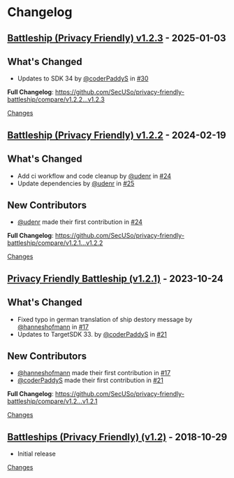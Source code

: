# Changelog

<a id="v1.2.3"></a>
## [Battleship (Privacy Friendly) v1.2.3](https://github.com/SecUSo/privacy-friendly-battleship/releases/tag/v1.2.3) - 2025-01-03

## What's Changed
* Updates to SDK 34 by [@coderPaddyS](https://github.com/coderPaddyS) in [#30](https://github.com/SecUSo/privacy-friendly-battleship/pull/30)


**Full Changelog**: https://github.com/SecUSo/privacy-friendly-battleship/compare/v1.2.2...v1.2.3

[Changes][v1.2.3]


<a id="v1.2.2"></a>
## [Battleship (Privacy Friendly) v1.2.2](https://github.com/SecUSo/privacy-friendly-battleship/releases/tag/v1.2.2) - 2024-02-19

## What's Changed
* Add ci workflow and code cleanup by [@udenr](https://github.com/udenr) in [#24](https://github.com/SecUSo/privacy-friendly-battleship/pull/24)
* Update dependencies by [@udenr](https://github.com/udenr) in [#25](https://github.com/SecUSo/privacy-friendly-battleship/pull/25)

## New Contributors
* [@udenr](https://github.com/udenr) made their first contribution in [#24](https://github.com/SecUSo/privacy-friendly-battleship/pull/24)

**Full Changelog**: https://github.com/SecUSo/privacy-friendly-battleship/compare/v1.2.1...v1.2.2

[Changes][v1.2.2]


<a id="v1.2.1"></a>
## [Privacy Friendly Battleship (v1.2.1)](https://github.com/SecUSo/privacy-friendly-battleship/releases/tag/v1.2.1) - 2023-10-24

## What's Changed
* Fixed typo in german translation of ship destory message by [@hanneshofmann](https://github.com/hanneshofmann) in [#17](https://github.com/SecUSo/privacy-friendly-battleship/pull/17)
* Updates to TargetSDK 33. by [@coderPaddyS](https://github.com/coderPaddyS) in [#21](https://github.com/SecUSo/privacy-friendly-battleship/pull/21)

## New Contributors
* [@hanneshofmann](https://github.com/hanneshofmann) made their first contribution in [#17](https://github.com/SecUSo/privacy-friendly-battleship/pull/17)
* [@coderPaddyS](https://github.com/coderPaddyS) made their first contribution in [#21](https://github.com/SecUSo/privacy-friendly-battleship/pull/21)

**Full Changelog**: https://github.com/SecUSo/privacy-friendly-battleship/compare/v1.2...v1.2.1

[Changes][v1.2.1]


<a id="v1.2"></a>
## [Battleships (Privacy Friendly) (v1.2)](https://github.com/SecUSo/privacy-friendly-battleship/releases/tag/v1.2) - 2018-10-29

- Initial release

[Changes][v1.2]


[v1.2.3]: https://github.com/SecUSo/privacy-friendly-battleship/compare/v1.2.2...v1.2.3
[v1.2.2]: https://github.com/SecUSo/privacy-friendly-battleship/compare/v1.2.1...v1.2.2
[v1.2.1]: https://github.com/SecUSo/privacy-friendly-battleship/compare/v1.2...v1.2.1
[v1.2]: https://github.com/SecUSo/privacy-friendly-battleship/tree/v1.2

<!-- Generated by https://github.com/rhysd/changelog-from-release v3.9.0 -->

